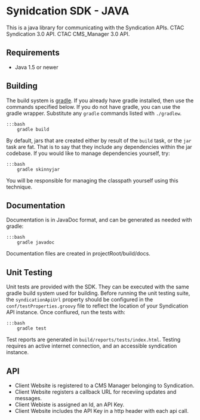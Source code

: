 Synidcation SDK - JAVA
=======================

This is a java library for communicating with the Syndication APIs.
  CTAC Syndication 3.0 API.
  CTAC CMS_Manager 3.0 API.

Requirements
---------------------------
- Java 1.5 or newer

Building
---------------------------
The build system is [gradle](http://www.gradle.org). If you already have gradle installed, then use the commands specified below. If you do not have gradle, you can use the gradle wrapper. Substitute any `gradle` commands listed with `./gradlew`.

	:::bash
		gradle build
		
By default, jars that are created either by result of the `build` task, or the `jar` task are fat. That is to say that they include any dependencies within the jar codebase. If you would like to manage dependencies yourself, try:

	:::bash
		gradle skinnyjar

You will be responsible for managing the classpath yourself using this technique.

Documentation
---------------------------
Documentation is in JavaDoc format, and can be generated as needed with gradle:

	:::bash
		gradle javadoc
		
Documentation files are created in projectRoot/build/docs.

Unit Testing
---------------------------
Unit tests are provided with the SDK. They can be executed with the same gradle build system used for building. Before running the unit testing suite, the `syndicationApiUrl` property should be configured in the `conf/testProperties.groovy` file to reflect the location of your Syndication API instance. Once confiured, run the tests with:

	:::bash
		gradle test

Test reports are generated in `build/reports/tests/index.html`. Testing requires an active internet connection, and an accessible syndication instance.

API
---------------------------
  - Client Website is registered to a CMS Manager belonging to Syndication.
  - Client Website registers a callback URL for receviing updates and messages.
  - Client Webiste is assigned an Id, an API Key.
  - Client Website includes the API Key in a http header with each api call.
